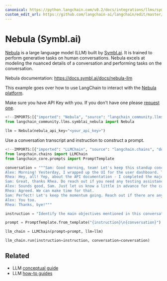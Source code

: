 ```yaml
---
canonical: https://python.langchain.com/v0.2/docs/integrations/llms/symblai_nebula/
custom_edit_url: https://github.com/langchain-ai/langchain/edit/master/docs/docs/integrations/llms/symblai_nebula.ipynb
---
```


# Nebula (Symbl.ai)
[Nebula](https://symbl.ai/nebula/) is a large language model (LLM) built by [Symbl.ai](https://symbl.ai). It is trained to perform generative tasks on human conversations. Nebula excels at modeling the nuanced details of a conversation and performing tasks on the conversation.

Nebula documentation: https://docs.symbl.ai/docs/nebula-llm

This example goes over how to use LangChain to interact with the [Nebula platform](https://docs.symbl.ai/docs/nebula-llm).

Make sure you have API Key with you. If you don't have one please [request one](https://info.symbl.ai/Nebula_Private_Beta.html).

```python
<!--IMPORTS:[{"imported": "Nebula", "source": "langchain_community.llms.symblai_nebula", "docs": "https://api.python.langchain.com/en/latest/llms/langchain_community.llms.symblai_nebula.Nebula.html", "title": "Nebula (Symbl.ai)"}]-->
from langchain_community.llms.symblai_nebula import Nebula

llm = Nebula(nebula_api_key="<your_api_key>")
```

Use a conversation transcript and instruction to construct a prompt.

```python
<!--IMPORTS:[{"imported": "LLMChain", "source": "langchain.chains", "docs": "https://api.python.langchain.com/en/latest/chains/langchain.chains.llm.LLMChain.html", "title": "Nebula (Symbl.ai)"}, {"imported": "PromptTemplate", "source": "langchain_core.prompts", "docs": "https://api.python.langchain.com/en/latest/prompts/langchain_core.prompts.prompt.PromptTemplate.html", "title": "Nebula (Symbl.ai)"}]-->
from langchain.chains import LLMChain
from langchain_core.prompts import PromptTemplate

conversation = """Sam: Good morning, team! Let's keep this standup concise. We'll go in the usual order: what you did yesterday, what you plan to do today, and any blockers. Alex, kick us off.
Alex: Morning! Yesterday, I wrapped up the UI for the user dashboard. The new charts and widgets are now responsive. I also had a sync with the design team to ensure the final touchups are in line with the brand guidelines. Today, I'll start integrating the frontend with the new API endpoints Rhea was working on. The only blocker is waiting for some final API documentation, but I guess Rhea can update on that.
Rhea: Hey, all! Yep, about the API documentation - I completed the majority of the backend work for user data retrieval yesterday. The endpoints are mostly set up, but I need to do a bit more testing today. I'll finalize the API documentation by noon, so that should unblock Alex. After that, I’ll be working on optimizing the database queries for faster data fetching. No other blockers on my end.
Sam: Great, thanks Rhea. Do reach out if you need any testing assistance or if there are any hitches with the database. Now, my update: Yesterday, I coordinated with the client to get clarity on some feature requirements. Today, I'll be updating our project roadmap and timelines based on their feedback. Additionally, I'll be sitting with the QA team in the afternoon for preliminary testing. Blocker: I might need both of you to be available for a quick call in case the client wants to discuss the changes live.
Alex: Sounds good, Sam. Just let us know a little in advance for the call.
Rhea: Agreed. We can make time for that.
Sam: Perfect! Let's keep the momentum going. Reach out if there are any sudden issues or support needed. Have a productive day!
Alex: You too.
Rhea: Thanks, bye!"""

instruction = "Identify the main objectives mentioned in this conversation."

prompt = PromptTemplate.from_template("{instruction}\n{conversation}")

llm_chain = LLMChain(prompt=prompt, llm=llm)

llm_chain.run(instruction=instruction, conversation=conversation)
```

## Related

- LLM [conceptual guide](/docs/concepts/#llms)
- LLM [how-to guides](/docs/how_to/#llms)